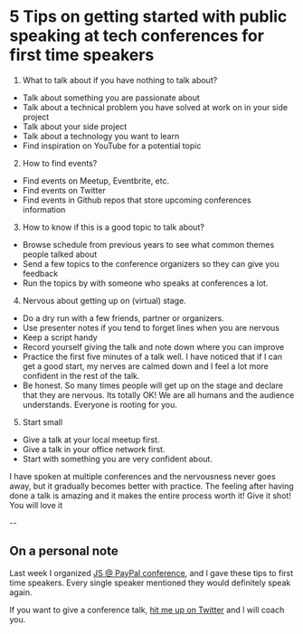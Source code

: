 # 5 Tips on getting started with public speaking at tech conferences for first time speakers

1. What to talk about if you have nothing to talk about? 
  - Talk about something you are passionate about
  - Talk about a technical problem you have solved at work on in your side project
  - Talk about your side project
  - Talk about a technology you want to learn
  - Find inspiration on YouTube for a potential topic

2. How to find events?
  - Find events on Meetup, Eventbrite, etc. 
  - Find events on Twitter
  - Find events in Github repos that store upcoming conferences information

3. How to know if this is a good topic to talk about? 
  - Browse schedule from previous years to see what common themes people talked about
  - Send a few topics to the conference organizers so they can give you feedback
  - Run the topics by with someone who speaks at conferences a lot. 

4. Nervous about getting up on (virtual) stage. 
  - Do a dry run with a few friends, partner or organizers. 
  - Use presenter notes if you tend to forget lines when you are nervous
  - Keep a script handy
  - Record yourself giving the talk and note down where you can improve
  - Practice the first five minutes of a talk well. I have noticed that if I can get a good start, my nerves are calmed down and I feel a lot more confident in the rest of the talk. 
  - Be honest. So many times people will get up on the stage and declare that they are nervous. Its totally OK! We are all humans and the audience understands. Everyone is rooting for you.  

5. Start small 
  - Give a talk at your local meetup first. 
  - Give a talk in your office network first. 
  - Start with something you are very confident about. 


I have spoken at multiple conferences and the nervousness never goes away, but it gradually becomes better with practice. The feeling after having done a talk is amazing and it makes the entire process worth it! Give it shot! You will love it

-- 
## On a personal note

Last week I organized [JS @ PayPal conference](https://www.youtube.com/channel/UCvNxReTAQudFN4RQth9r_6A), and I gave these tips to first time speakers. Every single  speaker mentioned they would definitely speak again. 

If you want to give a conference talk, [hit me up on Twitter](https://twitter.com/shrutikapoor08) and I will coach you.


